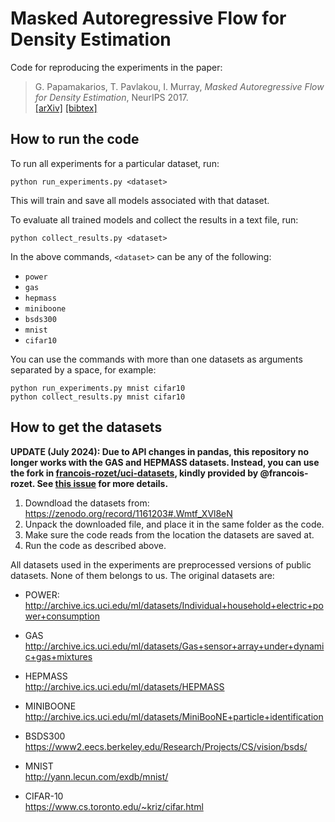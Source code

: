 # Masked Autoregressive Flow for Density Estimation

Code for reproducing the experiments in the paper:

> G. Papamakarios, T. Pavlakou, I. Murray, _Masked Autoregressive Flow for Density Estimation_, NeurIPS 2017.</br>
> [[arXiv]](https://arxiv.org/abs/1705.07057) [[bibtex]](https://gpapamak.github.io/bibtex/maf.bib)

## How to run the code

To run all experiments for a particular dataset, run:

```
python run_experiments.py <dataset>
```

This will train and save all models associated with that dataset.

To evaluate all trained models and collect the results in a text file, run:

```
python collect_results.py <dataset>
```

In the above commands, `<dataset>` can be any of the following:
* `power`
* `gas`
* `hepmass`
* `miniboone`
* `bsds300`
* `mnist`
* `cifar10`

You can use the commands with more than one datasets as arguments separated by a space, for example:

```
python run_experiments.py mnist cifar10  
python collect_results.py mnist cifar10
```

## How to get the datasets

**UPDATE (July 2024): Due to API changes in pandas, this repository no longer works with the GAS and HEPMASS datasets. Instead, you can use the fork in [francois-rozet/uci-datasets](https://github.com/francois-rozet/uci-datasets), kindly provided by @francois-rozet. See [this issue](https://github.com/gpapamak/maf/issues/13) for more details.**

1. Downdload the datasets from: https://zenodo.org/record/1161203#.Wmtf_XVl8eN
2. Unpack the downloaded file, and place it in the same folder as the code.
3. Make sure the code reads from the location the datasets are saved at.
4. Run the code as described above.

All datasets used in the experiments are preprocessed versions of public datasets. None of them belongs to us. The original datasets are:

* POWER:  
  http://archive.ics.uci.edu/ml/datasets/Individual+household+electric+power+consumption
  
* GAS  
  http://archive.ics.uci.edu/ml/datasets/Gas+sensor+array+under+dynamic+gas+mixtures
  
* HEPMASS  
  http://archive.ics.uci.edu/ml/datasets/HEPMASS
  
* MINIBOONE  
  http://archive.ics.uci.edu/ml/datasets/MiniBooNE+particle+identification
  
* BSDS300  
  https://www2.eecs.berkeley.edu/Research/Projects/CS/vision/bsds/
  
* MNIST  
  http://yann.lecun.com/exdb/mnist/
  
* CIFAR-10  
  https://www.cs.toronto.edu/~kriz/cifar.html

